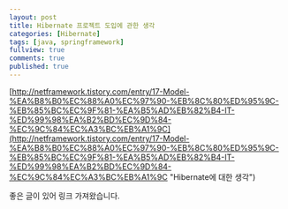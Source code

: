```yaml
---
layout: post
title: Hibernate 프로젝트 도입에 관한 생각
categories: [Hibernate]
tags: [java, springframework]
fullview: true
comments: true
published: true
---
```

[http://netframework.tistory.com/entry/17-Model-%EA%B8%B0%EC%88%A0%EC%97%90-%EB%8C%80%ED%95%9C-%EB%85%BC%EC%9F%81-%EA%B5%AD%EB%82%B4-IT-%ED%99%98%EA%B2%BD%EC%9D%84-%EC%9C%84%EC%A3%BC%EB%A1%9C](http://netframework.tistory.com/entry/17-Model-%EA%B8%B0%EC%88%A0%EC%97%90-%EB%8C%80%ED%95%9C-%EB%85%BC%EC%9F%81-%EA%B5%AD%EB%82%B4-IT-%ED%99%98%EA%B2%BD%EC%9D%84-%EC%9C%84%EC%A3%BC%EB%A1%9C "Hibernate에 대한 생각")

좋은 글이 있어 링크 가져왔습니다.
